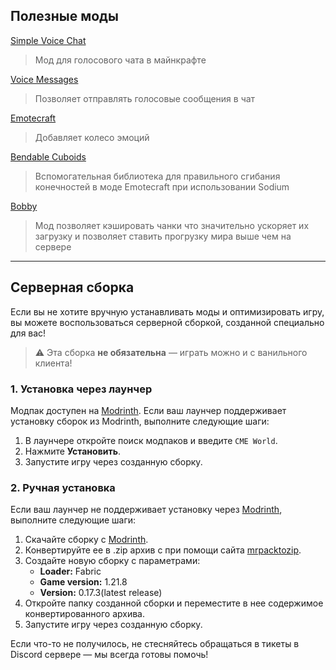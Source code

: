 ## Полезные моды

[Simple Voice Chat](https://modrinth.com/plugin/simple-voice-chat)
> Мод для голосового чата в майнкрафте

[Voice Messages](https://modrinth.com/plugin/voicemessages)
> Позволяет отправлять голосовые сообщения в чат

[Emotecraft](https://modrinth.com/plugin/emotecraft)
> Добавляет колесо эмоций

[Bendable Cuboids](https://modrinth.com/mod/bendable-cuboids)
> Вспомогательная библиотека для правильного сгибания конечностей в моде Emotecraft при использовании Sodium

[Bobby](https://modrinth.com/mod/bobby)
> Мод позволяет кэшировать чанки что значительно ускоряет их загрузку и позволяет ставить прогрузку мира выше чем на сервере

---

## Серверная сборка
Если вы не хотите вручную устанавливать моды и оптимизировать игру, вы можете воспользоваться серверной сборкой, созданной специально для вас!

> ⚠️ Эта сборка **не обязательна** — играть можно и с ванильного клиента!

### 1. Установка через лаунчер
Модпак доступен на [Modrinth](https://modrinth.com). Если ваш лаунчер поддерживает установку сборок из Modrinth, выполните следующие шаги:

1. В лаунчере откройте поиск модпаков и введите `CME World`.
2. Нажмите **Установить**.
3. Запустите игру через созданную сборку.
### 2. Ручная установка
Если ваш лаунчер не поддерживает установку через [Modrinth](https://modrinth.com), выполните следующие шаги:

1. Скачайте сборку с [Modrinth](https://modrinth.com/modpack/cme-world).
2. Конвертируйте ее в .zip архив с при помощи сайта [mrpacktozip](https://mrpacktozip.com/).
3. Создайте новую сборку с параметрами:  
   - **Loader:** Fabric  
   - **Game version:** 1.21.8
   - **Version:** 0.17.3(latest release)
4. Откройте папку созданной сборки и переместите в нее содержимое конвертированного архива.
5. Запустите игру через созданную сборку.

Если что-то не получилось, не стесняйтесь обращаться в тикеты в Discord сервере  — мы всегда готовы помочь!
